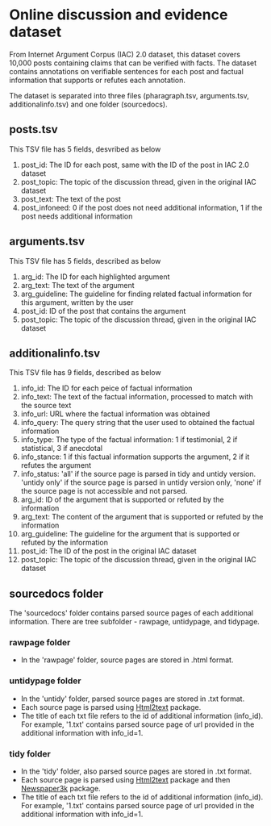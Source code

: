 # Online discussion and evidence dataset
From Internet Argument Corpus (IAC) 2.0 dataset, this dataset covers 10,000 posts containing claims that can be verified with facts. The dataset contains annotations on verifiable sentences for each post and factual information that supports or refutes each annotation.

The dataset is separated into three files (pharagraph.tsv, arguments.tsv, additionalinfo.tsv) and one folder (sourcedocs).

## posts.tsv
This TSV file has 5 fields, desvribed as below
1. post_id: The ID for each post, same with the ID of the post in IAC 2.0 dataset
2. post_topic: The topic of the discussion thread, given in the original IAC dataset
3. post_text: The text of the post
4. post_infoneed: 0 if the post does not need additional information, 1 if the post needs additional information

## arguments.tsv
This TSV file has 5 fields, described as below
1. arg_id: The ID for each highlighted argument 
2. arg_text: The text of the argument
3. arg_guideline: The guideline for finding related factual information for this argument, written by the user
4. post_id: ID of the post that contains the argument
5. post_topic: The topic of the discussion thread, given in the original IAC dataset

## additionalinfo.tsv
This TSV file has 9 fields, described as below 
1. info_id: The ID for each peice of factual information
2. info_text: The text of the factual information, processed to match with the source text
3. info_url: URL where the factual information was obtained
4. info_query: The query string that the user used to obtained the factual information
5. info_type: The type of the factual information: 1 if testimonial, 2 if statistical, 3 if anecdotal
6. info_stance: 1 if this factual information supports the argument, 2 if it refutes the argument 
7. info_status: 'all' if the source page is parsed in tidy and untidy version. 'untidy only' if the source page is parsed in untidy version only, 'none' if the source page is not accessible and not parsed. 
8. arg_id: ID of the argument that is supported or refuted by the information
9.  arg_text: The content of the argument that is supported or refuted by the information
10. arg_guideline: The guideline for the argument that is supported or refuted by the information
11. post_id: The ID of the post in the original IAC dataset
12. post_topic: The topic of the discussion thread, given in the original IAC dataset

## sourcedocs folder
The 'sourcedocs' folder contains parsed source pages of each additional information. There are tree subfolder - rawpage, untidypage, and tidypage. 

### rawpage folder
- In the 'rawpage' folder, source pages are stored in .html format.

### untidypage folder
- In the 'untidy' folder, parsed source pages are stored in .txt format.
- Each source page is parsed using [Html2text](http://alir3z4.github.io/html2text/) package.
- The title of each txt file refers to the id of additional information (info_id). For example, '1.txt' contains parsed source page of url provided in the additional information with info_id=1. 

### tidy folder
- In the 'tidy' folder, also parsed source pages are stored in .txt format. 
- Each source page is parsed using [Html2text](http://alir3z4.github.io/html2text/) package and then [Newspaper3k](https://newspaper.readthedocs.io/en/latest/) package. 
- The title of each txt file refers to the id of additional information (info_id). For example, '1.txt' contains parsed source page of url provided in the additional information with info_id=1.